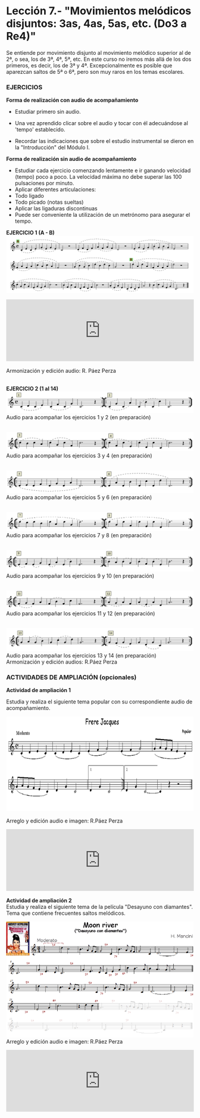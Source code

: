 
# Lección 7.- "Movimientos melódicos disjuntos: 3as, 4as, 5as, etc. (Do3 a Re4)"



Se entiende por movimiento disjunto al movimiento melódico superior al de 2ª, o sea, los de 3ª, 4ª, 5ª, etc. En este curso no iremos más allá de los dos primeros, es decir, los de 3ª y 4ª. Excepcionalmente es posible que aparezcan saltos de 5ª o 6ª, pero son muy raros en los temas escolares.

### EJERCICIOS

**Forma de realización con audio de acompañamiento** 

 - Estudiar primero sin audio.

 - Una vez aprendido clicar sobre el audio y tocar con él adecuándose al 'tempo' establecido.

 - Recordar las indicaciones que sobre el estudio instrumental se dieron en la "Introducción" del Módulo I.<br />
 
**Forma de realización sin audio de acompañamiento**
 - Estudiar cada ejercicio comenzando lentamente e ir ganando velocidad (tempo) poco a poco. La velocidad máxima no debe superar las 100 pulsaciones por minuto.
 - Aplicar diferentes articulaciones:
  - Todo ligado
  - Todo picado (notas sueltas)
  - Aplicar las ligaduras discontinuas
 - Puede ser conveniente la utilización de un metrónomo para asegurar el tempo.



**EJERCICIO 1 (A - B)**
![Grados disjuntos 3as y 4as](img/EjerFla_GradosDisj_3as_4as.gif)


<iframe width="100%" height="166" scrolling="no" frameborder="no" src="https://w.soundcloud.com/player/?url=https%3A//api.soundcloud.com/tracks/344090259&amp;color=%23ff5500&amp;auto_play=false&amp;hide_related=false&amp;show_comments=true&amp;show_user=true&amp;show_reposts=false"></iframe>

Armonización y edición audio: R. Páez Perza
<br />
<br />

**EJERCICIO 2 (1 al 14)**
![](/assets/L7_GraDisjEjer2_1-2.gif)
Audio para acompañar los ejercicios 1 y 2 (en preparación)
<br />
<br />

![](/assets/L7_GraDisjEjer2_3-4.gif)
Audio para acompañar los ejercicios 3 y 4 (en preparación)
<br />
<br />

![](/assets/L7_GraDisjEjer2_5-6.gif)
Audio para acompañar los ejercicios 5 y 6 (en preparación)
<br />
<br />

![](/assets/L7_GraDisjEjer2_7-8.gif)
Audio para acompañar los ejercicios 7 y 8 (en preparación)
<br />
<br />

![](/assets/L7_GraDisjEjer2_9-10.gif)
Audio para acompañar los ejercicios 9 y 10 (en preparación)
<br />
<br />


![](/assets/L7_GraDisjEjer2_11-12.gif)
Audio para acompañar los ejercicios 11 y 12 (en preparación)
<br />
<br />

![](/assets/L7_GraDisj2_13-14.gif)
Audio para acompañar los ejercicios 13 y 14 (en preparación)<br /> Armonización y edición audios: R.Páez Perza
<br />


### ACTIVIDADES DE AMPLIACIÓN (opcionales)

**Actividad de ampliación 1**

Estudia y realiza el siguiente tema popular con su correspondiente audio de acompañamiento.

<img src="img/Frere_Jacques_(flauta).gif" height="255" alt="Frere Jacques (flauta)" title="Frere Jacques (flauta)" />

Arreglo y edición audio e imagen: R.Páez Perza

<iframe width="100%" height="166" scrolling="no" frameborder="no" src="https://w.soundcloud.com/player/?url=https%3A//api.soundcloud.com/tracks/344090303&amp;color=%23ff5500&amp;auto_play=false&amp;hide_related=false&amp;show_comments=true&amp;show_user=true&amp;show_reposts=false"></iframe>

<br />


**Actividad de ampliación 2**<br /> Estudia y realiza el siguiente tema de la película "Desayuno con diamantes". Tema que contiene frecuentes saltos melódicos.

![Moon river flauta](img/L7_MoonRiver_GrDisjuntos_GRIS.gif)
Arreglo y edición audio e imagen: R.Páez Perza
<iframe width="100%" height="166" scrolling="no" frameborder="no" src="https://w.soundcloud.com/player/?url=https%3A//api.soundcloud.com/tracks/344090265&amp;color=%23ff5500&amp;auto_play=false&amp;hide_related=false&amp;show_comments=true&amp;show_user=true&amp;show_reposts=false"></iframe>
